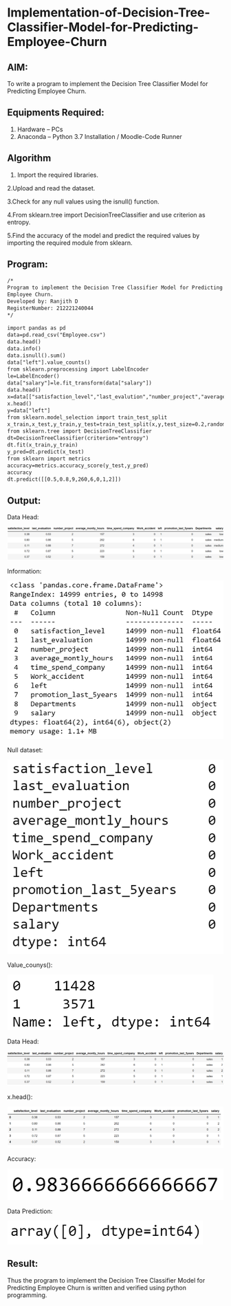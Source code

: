 # Implementation-of-Decision-Tree-Classifier-Model-for-Predicting-Employee-Churn

## AIM:
To write a program to implement the Decision Tree Classifier Model for Predicting Employee Churn.

## Equipments Required:
1. Hardware – PCs
2. Anaconda – Python 3.7 Installation / Moodle-Code Runner

## Algorithm
1. Import the required libraries.

2.Upload and read the dataset.

3.Check for any null values using the isnull() function.

4.From sklearn.tree import DecisionTreeClassifier and use criterion as entropy.

5.Find the accuracy of the model and predict the required values by importing the required module from sklearn.

## Program:
```
/*
Program to implement the Decision Tree Classifier Model for Predicting Employee Churn.
Developed by: Ranjith D
RegisterNumber: 212221240044
*/
```
~~~
import pandas as pd
data=pd.read_csv("Employee.csv")
data.head()
data.info()
data.isnull().sum()
data["left"].value_counts()
from sklearn.preprocessing import LabelEncoder
le=LabelEncoder()
data["salary"]=le.fit_transform(data["salary"])
data.head()
x=data[["satisfaction_level","last_evalution","number_project","average_montly_hours","time_spend_company","work_accident","promotion_last_5years","salary"]]
x.head()
y=data["left"]
from sklearn.model_selection import train_test_split
x_train,x_test,y_train,y_test=train_test_split(x,y,test_size=0.2,random_state=100)
from sklearn.tree import DecisionTreeClassifier
dt=DecisionTreeClassifier(criterion="entropy")
dt.fit(x_train,y_train)
y_pred=dt.predict(x_test)
from sklearn import metrics
accuracy=metrics.accuracy_score(y_test,y_pred)
accuracy
dt.predict([[0.5,0.8,9,260,6,0,1,2]])
~~~
## Output:
Data Head:

![decision tree classifier model](https://github.com/RanjithD18/Implementation-of-Decision-Tree-Classifier-Model-for-Predicting-Employee-Churn/blob/main/1.png)

Information:

![decision tree classifier model](https://github.com/RanjithD18/Implementation-of-Decision-Tree-Classifier-Model-for-Predicting-Employee-Churn/blob/main/2.png)

Null dataset:

![decision tree classifier model](https://github.com/RanjithD18/Implementation-of-Decision-Tree-Classifier-Model-for-Predicting-Employee-Churn/blob/main/3.png)

Value_counys():

![decision tree classifier model](https://github.com/RanjithD18/Implementation-of-Decision-Tree-Classifier-Model-for-Predicting-Employee-Churn/blob/main/4.png)

Data Head:

![decision tree classifier model](https://github.com/RanjithD18/Implementation-of-Decision-Tree-Classifier-Model-for-Predicting-Employee-Churn/blob/main/5.png)

x.head():

![decision tree classifier model](https://github.com/RanjithD18/Implementation-of-Decision-Tree-Classifier-Model-for-Predicting-Employee-Churn/blob/main/6.png)

Accuracy:

![decision tree classifier model](https://github.com/RanjithD18/Implementation-of-Decision-Tree-Classifier-Model-for-Predicting-Employee-Churn/blob/main/7.png)

Data Prediction:

![decision tree classifier model](https://github.com/RanjithD18/Implementation-of-Decision-Tree-Classifier-Model-for-Predicting-Employee-Churn/blob/main/8.png)

## Result:
Thus the program to implement the  Decision Tree Classifier Model for Predicting Employee Churn is written and verified using python programming.
